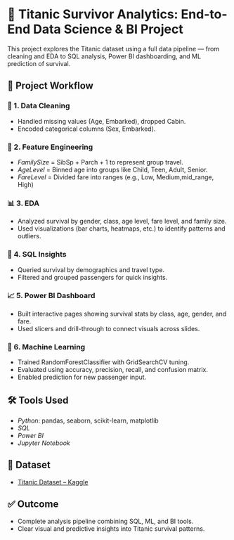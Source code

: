 # 🚢 Titanic Survivor Analytics: End-to-End Data Science & BI Project

This project explores the Titanic dataset using a full data pipeline — from cleaning and EDA to SQL analysis, Power BI dashboarding, and ML prediction of survival.

## 🔄 Project Workflow

### 🧹 1. Data Cleaning
- Handled missing values (Age, Embarked), dropped Cabin.
- Encoded categorical columns (Sex, Embarked).

### 🧠 2. Feature Engineering
- *FamilySize* = SibSp + Parch + 1 to represent group travel.
- *AgeLevel* = Binned age into groups like Child, Teen, Adult, Senior.
- *FareLevel* = Divided fare into ranges (e.g., Low, Medium,mid_range, High)

### 📊 3. EDA
- Analyzed survival by gender, class, age level, fare level, and family size.
- Used visualizations (bar charts, heatmaps, etc.) to identify patterns and outliers.

### 🧮 4. SQL Insights
- Queried survival by demographics and travel type.
- Filtered and grouped passengers for quick insights.

### 📈 5. Power BI Dashboard
- Built interactive pages showing survival stats by class, age, gender, and fare.
- Used slicers and drill-through to connect visuals across slides.

### 🤖 6. Machine Learning
- Trained RandomForestClassifier with GridSearchCV tuning.
- Evaluated using accuracy, precision, recall, and confusion matrix.
- Enabled prediction for new passenger input.

## 🛠 Tools Used
- *Python*: pandas, seaborn, scikit-learn, matplotlib
- *SQL*
- *Power BI*
- *Jupyter Notebook*

## 📌 Dataset
- [Titanic Dataset – Kaggle](https://www.kaggle.com/competitions/titanic/data)

## ✅ Outcome
- Complete analysis pipeline combining SQL, ML, and BI tools.
- Clear visual and predictive insights into Titanic survival patterns.

